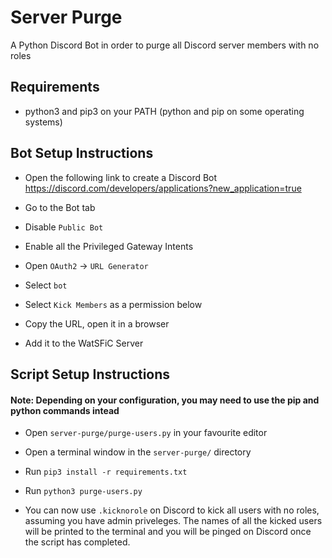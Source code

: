 # Server Purge

A Python Discord Bot in order to purge all Discord server members with no roles 

## Requirements

 - python3 and pip3 on your PATH (python and pip on some operating systems)

## Bot Setup Instructions
 - Open the following link to create a Discord Bot 
   https://discord.com/developers/applications?new_application=true

 - Go to the Bot tab

 - Disable `Public Bot`

 - Enable all the Privileged Gateway Intents

 - Open  `OAuth2` -> `URL Generator`

 - Select `bot`

 - Select `Kick Members` as a permission below

 - Copy the URL, open it in a browser

 - Add it to the WatSFiC Server

## Script Setup Instructions

#### Note: Depending on your configuration, you may need to use the pip and python commands intead

 - Open `server-purge/purge-users.py` in your favourite editor

 - Open a terminal window in the `server-purge/` directory

 - Run `pip3 install -r requirements.txt`

 - Run `python3 purge-users.py`

 - You can now use `.kicknorole` on Discord to kick all users with no roles, assuming you have admin priveleges. The names of all the kicked users will be printed to the terminal and you will be pinged on Discord once the script has completed.
